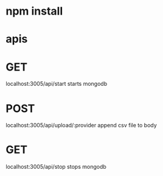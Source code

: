 # npm install

# apis

# GET
localhost:3005/api/start
starts mongodb

# POST
localhost:3005/api/upload/:provider
append csv file to body

# GET
localhost:3005/api/stop
stops mongodb
